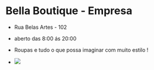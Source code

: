 # Bella Boutique - Empresa

- Rua Belas Artes - 102
- aberto das 8:00 ás 20:00
- Roupas e tudo o que possa imaginar com muito estilo !

- ![](https://media.tenor.com/jzfq-Fo7rAsAAAAM/e-muito-luxo-spartakus.gif)
